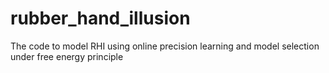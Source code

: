 # rubber_hand_illusion
The code to model RHI using online precision learning and model selection under free energy principle
